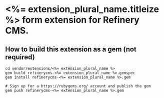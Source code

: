 # <%= extension_plural_name.titleize %> form extension for Refinery CMS.

## How to build this extension as a gem (not required)

    cd vendor/extensions/<%= extension_plural_name %>
    gem build refinerycms-<%= extension_plural_name %>.gemspec
    gem install refinerycms-<%= extension_plural_name %>.gem

    # Sign up for a https://rubygems.org/ account and publish the gem
    gem push refinerycms-<%= extension_plural_name %>.gem

